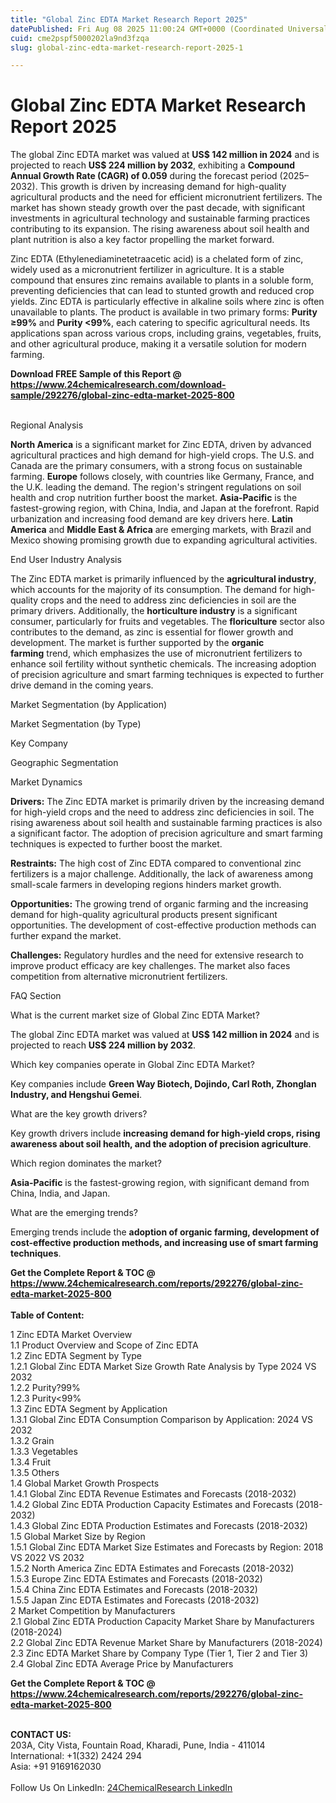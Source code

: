 ```yaml
---
title: "Global Zinc EDTA Market Research Report 2025"
datePublished: Fri Aug 08 2025 11:00:24 GMT+0000 (Coordinated Universal Time)
cuid: cme2pspf5000202la9nd3fzqa
slug: global-zinc-edta-market-research-report-2025-1

---
```


# Global Zinc EDTA Market Research Report 2025

<p>The global Zinc EDTA market was valued at <strong>US$ 142 million in 2024</strong> and is projected to reach <strong>US$ 224 million by 2032</strong>, exhibiting a <strong>Compound Annual Growth Rate (CAGR) of 0.059</strong> during the forecast period (2025–2032). This growth is driven by increasing demand for high-quality agricultural products and the need for efficient micronutrient fertilizers. The market has shown steady growth over the past decade, with significant investments in agricultural technology and sustainable farming practices contributing to its expansion. The rising awareness about soil health and plant nutrition is also a key factor propelling the market forward.</p><p>
</p><p>Zinc EDTA (Ethylenediaminetetraacetic acid) is a chelated form of zinc, widely used as a micronutrient fertilizer in agriculture. It is a stable compound that ensures zinc remains available to plants in a soluble form, preventing deficiencies that can lead to stunted growth and reduced crop yields. Zinc EDTA is particularly effective in alkaline soils where zinc is often unavailable to plants. The product is available in two primary forms: <strong>Purity ≥99%</strong> and <strong>Purity &lt;99%</strong>, each catering to specific agricultural needs. Its applications span across various crops, including grains, vegetables, fruits, and other agricultural produce, making it a versatile solution for modern farming.</p><div><b>Download FREE Sample of this Report @ 
            <a href="https://www.24chemicalresearch.com/download-sample/292276/global-zinc-edta-market-2025-800">
            https://www.24chemicalresearch.com/download-sample/292276/global-zinc-edta-market-2025-800</a></b></div><br><p>
Regional Analysis</p><p>
</p><p><strong>North America</strong> is a significant market for Zinc EDTA, driven by advanced agricultural practices and high demand for high-yield crops. The U.S. and Canada are the primary consumers, with a strong focus on sustainable farming. <strong>Europe</strong> follows closely, with countries like Germany, France, and the U.K. leading the demand. The region's stringent regulations on soil health and crop nutrition further boost the market. <strong>Asia-Pacific</strong> is the fastest-growing region, with China, India, and Japan at the forefront. Rapid urbanization and increasing food demand are key drivers here. <strong>Latin America</strong> and <strong>Middle East &amp; Africa</strong> are emerging markets, with Brazil and Mexico showing promising growth due to expanding agricultural activities.</p><p>
End User Industry Analysis</p><p>
</p><p>The Zinc EDTA market is primarily influenced by the <strong>agricultural industry</strong>, which accounts for the majority of its consumption. The demand for high-quality crops and the need to address zinc deficiencies in soil are the primary drivers. Additionally, the <strong>horticulture industry</strong> is a significant consumer, particularly for fruits and vegetables. The <strong>floriculture</strong> sector also contributes to the demand, as zinc is essential for flower growth and development. The market is further supported by the <strong>organic farming</strong> trend, which emphasizes the use of micronutrient fertilizers to enhance soil fertility without synthetic chemicals. The increasing adoption of precision agriculture and smart farming techniques is expected to further drive demand in the coming years.</p><p>
Market Segmentation (by Application)</p><p>
</p><p>
Market Segmentation (by Type)</p><p>
</p><p>
Key Company</p><p>
</p><p>
Geographic Segmentation</p><p>
</p><p>
Market Dynamics</p><p>
</p><p><strong>Drivers:</strong> The Zinc EDTA market is primarily driven by the increasing demand for high-yield crops and the need to address zinc deficiencies in soil. The rising awareness about soil health and sustainable farming practices is also a significant factor. The adoption of precision agriculture and smart farming techniques is expected to further boost the market. </p><p>
</p><p><strong>Restraints:</strong> The high cost of Zinc EDTA compared to conventional zinc fertilizers is a major challenge. Additionally, the lack of awareness among small-scale farmers in developing regions hinders market growth. </p><p>
</p><p><strong>Opportunities:</strong> The growing trend of organic farming and the increasing demand for high-quality agricultural products present significant opportunities. The development of cost-effective production methods can further expand the market. </p><p>
</p><p><strong>Challenges:</strong> Regulatory hurdles and the need for extensive research to improve product efficacy are key challenges. The market also faces competition from alternative micronutrient fertilizers.</p><p>
FAQ Section</p><p>
What is the current market size of Global Zinc EDTA Market?</p><p>
</p><p>The global Zinc EDTA market was valued at <strong>US$ 142 million in 2024</strong> and is projected to reach <strong>US$ 224 million by 2032</strong>.</p><p>
Which key companies operate in Global Zinc EDTA Market?</p><p>
</p><p>Key companies include <strong>Green Way Biotech, Dojindo, Carl Roth, Zhonglan Industry, and Hengshui Gemei</strong>.</p><p>
What are the key growth drivers?</p><p>
</p><p>Key growth drivers include <strong>increasing demand for high-yield crops, rising awareness about soil health, and the adoption of precision agriculture</strong>.</p><p>
Which region dominates the market?</p><p>
</p><p><strong>Asia-Pacific</strong> is the fastest-growing region, with significant demand from China, India, and Japan.</p><p>
What are the emerging trends?</p><p>
</p><p>Emerging trends include the <strong>adoption of organic farming, development of cost-effective production methods, and increasing use of smart farming techniques</strong>.</p>

<div><b>Get the Complete Report & TOC @ 
            <a href="https://www.24chemicalresearch.com/reports/292276/global-zinc-edta-market-2025-800">
            https://www.24chemicalresearch.com/reports/292276/global-zinc-edta-market-2025-800</a></b></div><br>
            <b>Table of Content:</b><p>1 Zinc EDTA Market Overview<br />
    1.1 Product Overview and Scope of Zinc EDTA<br />
    1.2 Zinc EDTA Segment by Type<br />
        1.2.1 Global Zinc EDTA Market Size Growth Rate Analysis by Type 2024 VS 2032<br />
        1.2.2 Purity?99%<br />
        1.2.3 Purity<99%<br />
    1.3 Zinc EDTA Segment by Application<br />
        1.3.1 Global Zinc EDTA Consumption Comparison by Application: 2024 VS 2032<br />
        1.3.2 Grain<br />
        1.3.3 Vegetables<br />
        1.3.4 Fruit<br />
        1.3.5 Others<br />
    1.4 Global Market Growth Prospects<br />
        1.4.1 Global Zinc EDTA Revenue Estimates and Forecasts (2018-2032)<br />
        1.4.2 Global Zinc EDTA Production Capacity Estimates and Forecasts (2018-2032)<br />
        1.4.3 Global Zinc EDTA Production Estimates and Forecasts (2018-2032)<br />
    1.5 Global Market Size by Region<br />
        1.5.1 Global Zinc EDTA Market Size Estimates and Forecasts by Region: 2018 VS 2022 VS 2032<br />
        1.5.2 North America Zinc EDTA Estimates and Forecasts (2018-2032)<br />
        1.5.3 Europe Zinc EDTA Estimates and Forecasts (2018-2032)<br />
        1.5.4 China Zinc EDTA Estimates and Forecasts (2018-2032)<br />
        1.5.5 Japan Zinc EDTA Estimates and Forecasts (2018-2032)<br />
2 Market Competition by Manufacturers<br />
    2.1 Global Zinc EDTA Production Capacity Market Share by Manufacturers (2018-2024)<br />
    2.2 Global Zinc EDTA Revenue Market Share by Manufacturers (2018-2024)<br />
    2.3 Zinc EDTA Market Share by Company Type (Tier 1, Tier 2 and Tier 3)<br />
    2.4 Global Zinc EDTA Average Price by Manufacturers </p>

<div><b>Get the Complete Report & TOC @ 
            <a href="https://www.24chemicalresearch.com/reports/292276/global-zinc-edta-market-2025-800">
            https://www.24chemicalresearch.com/reports/292276/global-zinc-edta-market-2025-800</a></b></div><br>

<b>CONTACT US:</b><br>
            203A, City Vista, Fountain Road, Kharadi, Pune, India - 411014<br>
            International: +1(332) 2424 294<br>
            Asia: +91 9169162030 <br><br>
            Follow Us On LinkedIn: <a href="https://www.linkedin.com/company/24chemicalresearch/">24ChemicalResearch LinkedIn</a>